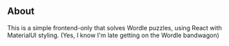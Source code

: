 ## About

This is a simple frontend-only that solves Wordle puzzles, using React with MaterialUI styling. (Yes, I know I'm late getting on the Wordle bandwagon)
